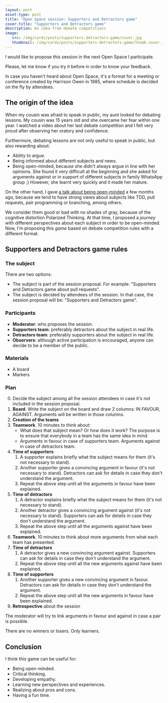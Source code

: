 ```yaml
---
layout: post
asset-type: post
title: "Open Space session: Supporters and Detractors game"
cover-title: "Supporters and Detractors game"
description: An idea from debate competitions
image:
   src: /img/cards/posts/supporters-detractors-game/cover.jpg
   thumbnail: /img/cards/posts/supporters-detractors-game/thumb.cover.jpg
---
```


I would like to propose this session in the next Open Space I participate.

Please, let me know if you try it before in order to know your feedback.

In case you haven't heard about Open Space, it's a format for a meeting or conference created by Harrison Owen in 1985, where schedule is decided on the fly by attendees.

## The origin of the idea

When my cousin was afraid to speak in public, my aunt looked for debating lessons. My cousin was 15 years old and she overcame her fear within one year. I watched a video about her last debate competition and I felt very proud after observing her oratory and confidence.  

Furthermore, debating lessons are not only useful to speak in public, but also rewarding about:

* Ability to argue.
* Being informed about different subjects and news.
* Being open-minded, because she didn't always argue in line with her opinions. She found it very difficult at the beginning and she asked for arguments against or in support of different subjects in family WhatsApp group ;) However, she learnt very quickly and it made her mature.

On the other hand, I gave [a talk about being open-minded](/2018/07/05/be-open-minded-my-friend.html) a few months ago, because we tend to have strong views about subjects like TDD, pull requests, pair programming or branching, among others. 

We consider them good or bad with no shades of gray, because of the cognitive distortion Polarized Thinking. At that time, I proposed a _journey_ with different perspectives about each subject in order to be open-minded. Now, I'm proposing this _game_ based on debate competition rules with a different format.

## Supporters and Detractors game rules

### The subject

There are two options:

* The subject is part of the session proposal. For example: "Supporters and Detractors game about pull requests".
* The subject is decided by attendees of the session. In that case, the session proposal will be: "Supporters and Detractors game".

### Participants

* **Moderator**: who proposes the session.
* **Supporters team**: preferably detractors about the subject in real life.
* **Detractors team**: preferably supporters about the subject in real life.
* **Observers**: although active participation is encouraged, anyone can decide to be a member of the public.

### Materials

* A board
* Markers

### Plan

0. Decide the subject among all the session attendees in case it's not included in the session proposal.
1. **Board**. Write the subject on the board and draw 2 columns: IN FAVOUR, AGAINST. Arguments will be written in those columns.
2. **Creation of the teams**
3. **Teamwork**. 10 minutes to think about:
    * What does that subject mean? Or how does it work? The purpose is to ensure that everybody in a team has the same idea in mind.
    * Arguments in favour in case of supporters team. Arguments against in case of detractors team.
4. **Time of supporters**
    1. A supporter explains briefly what the subject means for them (it's not necessary to stand).
    2. Another supporter gives a convincing argument in favour (it's not necessary to stand). Detractors can ask for details in case they don't understand the argument.
    3. Repeat the above step until all the arguments in favour have been explained.
5. **Time of detractors**
    1. A detractor explains briefly what the subject means for them (it's not necessary to stand).
    2. Another detractor gives a convincing argument against (it's not necessary to stand). Supporters can ask for details in case they don't understand the argument.
    3. Repeat the above step until all the arguments against have been explained.
6. **Teamwork**. 10 minutes to think about more arguments from what each team has presented. 
7. **Time of detractors**
    1. A detractor gives a new convincing argument against. Supporters can ask for details in case they don't understand the argument.
    2. Repeat the above step until all the new arguments against have been explained.
8. **Time of supporters**
    1. Another supporter gives a new convincing argument in favour. Detractors can ask for details in case they don't understand the argument.
    2. Repeat the above step until all the new arguments in favour have been explained.
9. **Retrospective** about the session

The moderator will try to link arguments in favour and against in case a pair is possible.

There are no winners or losers. Only learners.

## Conclusion

I think this game can be useful for:

* Being open-minded.
* Critical thinking.
* Developing empathy.
* Learning new perspectives and experiences.
* Realizing about pros and cons.
* Having a fun time.


